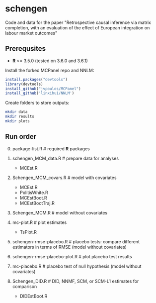 # schengen
Code and data for the paper "Retrospective causal inference via matrix completion, with an evaluation of the effect of European integration on labour market outcomes"

Prerequsites
------

* **R** >= 3.5.0 (tested on 3.6.0 and 3.6.1)

Install the forked MCPanel repo and NNLM:
```R
install.packages("devtools")
library(devtools) 
install_github("jvpoulos/MCPanel")
install_github('linxihui/NNLM')
```

Create folders to store outputs:

```bash
mkdir data
mkdir results
mkdir plots
```

Run order
------

0. package-list.R # required **R** packages

1. schengen_MCM_data.R # prepare data for analyses
	* MCEst.R

2. Schengen_MCM_covars.R # model with covariates 
	* MCEst.R
	* PolitisWhite.R
	* MCEstBoot.R
	* MCEstBootTraj.R
	
3. Schengen_MCM.R # model without covariates

4. mc-plot.R # plot estimates
	* TsPlot.R

5. schengen-rmse-placebo.R # placebo tests: compare different estimators in terms of RMSE (model without covariates)
6. schengen-rmse-placebo-plot.R  # plot placebo test results

7. mc-placebo.R # placebo test of null hypothesis (model without covariates)

8. Schengen_DID.R # DID, NNMF, SCM, or SCM-L1 estimates for comparison 
	* DIDEstBoot.R